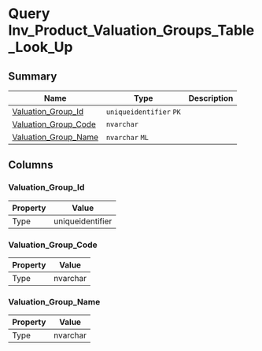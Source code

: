 # Query Inv_Product_Valuation_Groups_Table_Look_Up


## Summary

| Name | Type | Description |
| - | - | --- |
|[Valuation_Group_Id](#valuation_group_id)|`uniqueidentifier` `PK`||
|[Valuation_Group_Code](#valuation_group_code)|`nvarchar` ||
|[Valuation_Group_Name](#valuation_group_name)|`nvarchar` `ML`||

## Columns

### Valuation_Group_Id

| Property | Value |
| - | - |
|Type|uniqueidentifier|

### Valuation_Group_Code

| Property | Value |
| - | - |
|Type|nvarchar|

### Valuation_Group_Name

| Property | Value |
| - | - |
|Type|nvarchar|


